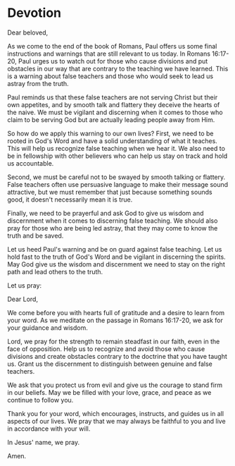 # Devotion

Dear beloved,

As we come to the end of the book of Romans, Paul offers us some final instructions and warnings that are still relevant to us today. In Romans 16:17-20, Paul urges us to watch out for those who cause divisions and put obstacles in our way that are contrary to the teaching we have learned. This is a warning about false teachers and those who would seek to lead us astray from the truth.

Paul reminds us that these false teachers are not serving Christ but their own appetites, and by smooth talk and flattery they deceive the hearts of the naive. We must be vigilant and discerning when it comes to those who claim to be serving God but are actually leading people away from Him.

So how do we apply this warning to our own lives? First, we need to be rooted in God's Word and have a solid understanding of what it teaches. This will help us recognize false teaching when we hear it. We also need to be in fellowship with other believers who can help us stay on track and hold us accountable.

Second, we must be careful not to be swayed by smooth talking or flattery. False teachers often use persuasive language to make their message sound attractive, but we must remember that just because something sounds good, it doesn't necessarily mean it is true.

Finally, we need to be prayerful and ask God to give us wisdom and discernment when it comes to discerning false teaching. We should also pray for those who are being led astray, that they may come to know the truth and be saved.

Let us heed Paul's warning and be on guard against false teaching. Let us hold fast to the truth of God's Word and be vigilant in discerning the spirits. May God give us the wisdom and discernment we need to stay on the right path and lead others to the truth.

Let us pray:

Dear Lord,

We come before you with hearts full of gratitude and a desire to learn from your word. As we meditate on the passage in Romans 16:17-20, we ask for your guidance and wisdom.

Lord, we pray for the strength to remain steadfast in our faith, even in the face of opposition. Help us to recognize and avoid those who cause divisions and create obstacles contrary to the doctrine that you have taught us. Grant us the discernment to distinguish between genuine and false teachers.

We ask that you protect us from evil and give us the courage to stand firm in our beliefs. May we be filled with your love, grace, and peace as we continue to follow you.

Thank you for your word, which encourages, instructs, and guides us in all aspects of our lives. We pray that we may always be faithful to you and live in accordance with your will.

In Jesus' name, we pray.

Amen.

